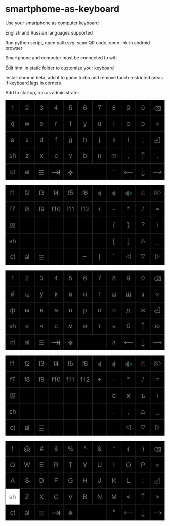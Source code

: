 # smartphome-as-keyboard
Use your smartphone as computer keyboard

English and Russian languages supported

Run python script, open path.svg, scan QR code, open link in android browser

Smartphone and computer must be connected to wifi

Edit html in static folder to customize your keyboard

Install chrome beta, add it to game turbo and remove touch restricted areas if keyboard lags in corners

Add to startup, run as administrator

![alt text](https://github.com/mozg4D/smartphome-as-keyboard/blob/main/1.jpg?raw=true)

![alt text](https://github.com/mozg4D/smartphome-as-keyboard/blob/main/2.jpg?raw=true)

![alt text](https://github.com/mozg4D/smartphome-as-keyboard/blob/main/3.jpg?raw=true)

![alt text](https://github.com/mozg4D/smartphome-as-keyboard/blob/main/4.jpg?raw=true)

![alt text](https://github.com/mozg4D/smartphome-as-keyboard/blob/main/5.jpg?raw=true)
